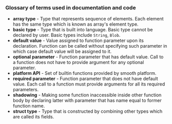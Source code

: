 
### Glossary of terms used in documentation and code

 - __array type__ - Type that represents sequence of elements. Each element has the same type which is known as array's element type.
 - __basic type__ - Type that is built into language. Basic type cannot be declared by user. Basic types include `String`, `Blob`.
 - __default value__ - Value assigned to function parameter upon its declaration. Function can be called without specifying such parameter in which case default value will be assigned to it.
 - __optional parameter__ - Function parameter that has default value. Call to a function does not have to provide argument for any optional parameter.
 - __platform API__ - Set of builtin functions provided by smooth platform.
 - __required parameter__ - Function parameter that does not have default value. Each call to a function must provide arguments for all its required parameters.
 - __shadowing__ - Making some function inaccessible inside other function body by declaring latter with parameter that has name equal to former function name.
 - __struct type__ - Type that is constructed by combining other types which are called its fields.
